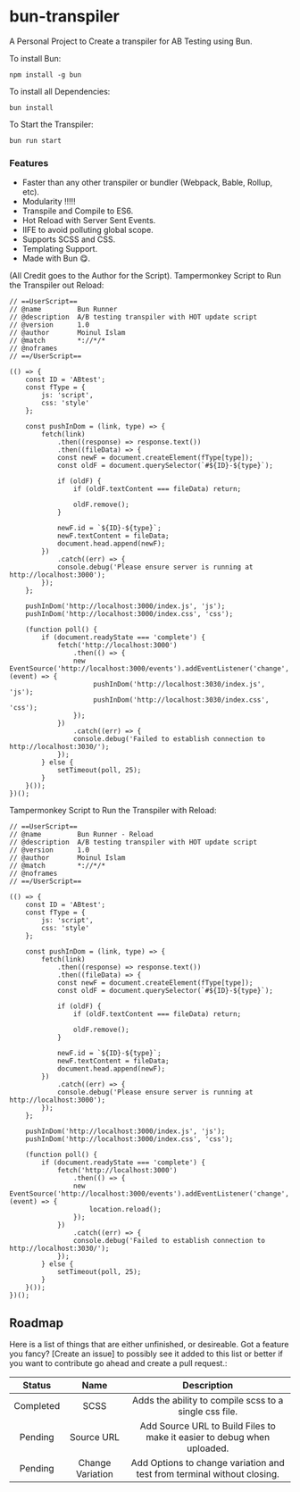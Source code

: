 # bun-transpiler

A Personal Project to Create a transpiler for AB Testing using Bun.

To install Bun:

```
npm install -g bun
```

To install all Dependencies:

```
bun install
```

To Start the Transpiler:

```
bun run start
```

### Features

- Faster than any other transpiler or bundler (Webpack, Bable, Rollup, etc).
- Modularity !!!!!
- Transpile and Compile to ES6.
- Hot Reload with Server Sent Events.
- IIFE to avoid polluting global scope.
- Supports SCSS and CSS.
- Templating Support.
- Made with Bun 😋.

(All Credit goes to the Author for the Script).
Tampermonkey Script to Run the Transpiler out Reload:

```
// ==UserScript==
// @name         Bun Runner
// @description  A/B testing transpiler with HOT update script
// @version      1.0
// @author       Moinul Islam
// @match        *://*/*
// @noframes
// ==/UserScript==

(() => {
    const ID = 'ABtest';
    const fType = {
        js: 'script',
        css: 'style'
    };

    const pushInDom = (link, type) => {
        fetch(link)
            .then((response) => response.text())
            .then((fileData) => {
            const newF = document.createElement(fType[type]);
            const oldF = document.querySelector(`#${ID}-${type}`);

            if (oldF) {
                if (oldF.textContent === fileData) return;

                oldF.remove();
            }

            newF.id = `${ID}-${type}`;
            newF.textContent = fileData;
            document.head.append(newF);
        })
            .catch((err) => {
            console.debug('Please ensure server is running at http://localhost:3000');
        });
    };

    pushInDom('http://localhost:3000/index.js', 'js');
    pushInDom('http://localhost:3000/index.css', 'css');

    (function poll() {
        if (document.readyState === 'complete') {
            fetch('http://localhost:3000')
                .then(() => {
                new EventSource('http://localhost:3000/events').addEventListener('change', (event) => {
                     pushInDom('http://localhost:3030/index.js', 'js');
                     pushInDom('http://localhost:3030/index.css', 'css');
                });
            })
                .catch((err) => {
                console.debug('Failed to establish connection to http://localhost:3030/');
            });
        } else {
            setTimeout(poll, 25);
        }
    }());
})();

```

Tampermonkey Script to Run the Transpiler with Reload:

```
// ==UserScript==
// @name         Bun Runner - Reload
// @description  A/B testing transpiler with HOT update script
// @version      1.0
// @author       Moinul Islam
// @match        *://*/*
// @noframes
// ==/UserScript==

(() => {
    const ID = 'ABtest';
    const fType = {
        js: 'script',
        css: 'style'
    };

    const pushInDom = (link, type) => {
        fetch(link)
            .then((response) => response.text())
            .then((fileData) => {
            const newF = document.createElement(fType[type]);
            const oldF = document.querySelector(`#${ID}-${type}`);

            if (oldF) {
                if (oldF.textContent === fileData) return;

                oldF.remove();
            }

            newF.id = `${ID}-${type}`;
            newF.textContent = fileData;
            document.head.append(newF);
        })
            .catch((err) => {
            console.debug('Please ensure server is running at http://localhost:3000');
        });
    };

    pushInDom('http://localhost:3000/index.js', 'js');
    pushInDom('http://localhost:3000/index.css', 'css');

    (function poll() {
        if (document.readyState === 'complete') {
            fetch('http://localhost:3000')
                .then(() => {
                new EventSource('http://localhost:3000/events').addEventListener('change', (event) => {
                    location.reload();
                });
            })
                .catch((err) => {
                console.debug('Failed to establish connection to http://localhost:3030/');
            });
        } else {
            setTimeout(poll, 25);
        }
    }());
})();

```

## Roadmap

Here is a list of things that are either unfinished, or desireable. Got a feature you fancy? [Create an issue] to possibly see it added to this list or better if you want to contribute go ahead and create a pull request.:

|  Status   |       Name       |                               Description                               |
| :-------: | :--------------: | :---------------------------------------------------------------------: |
| Completed |       SCSS       |         Adds the ability to compile scss to a single css file.          |
|  Pending  |    Source URL    | Add Source URL to Build Files to make it easier to debug when uploaded. |
|  Pending  | Change Variation | Add Options to change variation and test from terminal without closing. |
